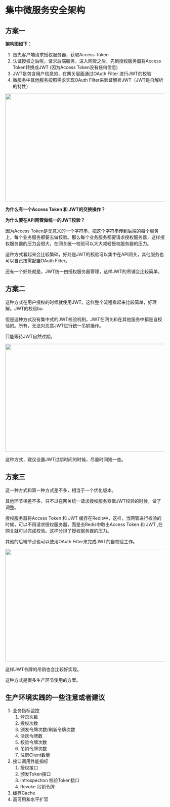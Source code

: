 # 集中微服务安全架构





## 方案一

**架构图如下：**

1. 首先客户端请求授权服务器，获取Access Token
2. 认证授权之后呢，请求后端服务，进入网管之后，先到授权服务器将Access Token转换成JWT (因为Access Token没有任何信息)
3. JWT是包含用户信息的，在网关层面通过OAuth Filter 进行JWT的校验
4. 微服务中其他服务按照需求实现OAuth Filter来验证解析JWT（JWT是自解析的特性）



<img src="https://oscimg.oschina.net/oscnet/up-07a27dec70937718b7302b2fe38ab062ff9.png" width=700 height=340 >

**为什么有一个Access Token 和 JWT的交换操作？**

**为什么要在API网管做统一的JWT校验？**

因为Access Token是无意义的一个字符串，把这个字符串传到后端的每个服务上，每个业务服务都要去做校验。那么每个业务服务都要请求授权服务器，这样授权服务器的压力会很大，在网关统一校验可以大大减轻授权服务器的压力。

这种方式看起来会比较繁碎，好处是JWT的校验可以集中在API网关，其他服务也可以自己按需配置OAuth Filter。

还有一个好处就是，JWT统一由授权服务器管理，这样JWT的吊销会比较简单。



## 方案二

这种方式在用户授权的时候就使用JWT，这样整个流程看起来比较简单，好理解。JWT的校验bu

但是这种方式没有集中式的JWT校验机制，JWT在网关和在其他服务中都是自校验的。所有，无法对恶意JWT进行统一吊销操作。

只能等待JWT自然过期。

<img src="https://oscimg.oschina.net/oscnet/up-bbd6f4406c6949567b4f88522e90877c117.png" width=700 height=340>

这种方式，建议设置JWT过期时间的时候，尽量时间短一些。

## 方案三

这一种方式和第一种方式差不多，相当于一个优化版本。

其他环节相差不多，只不过在网关统一请求授权服务器做JWT校验的时候，做了调整。

授权服务器将Access Token 和 JWT 缓存在Redis中，这样，当网管进行校验的时候，可以不用请求授权服务器，而是去Redis中取出Access Token 和 JWT ,在网关就可以完成校验。这样分担了授权服务器的压力。

其他的后端节点也可以使用OAuth Filter来完成JWT的自校验工作。

<img src="https://oscimg.oschina.net/oscnet/up-6b69372b0b8a7a58f76dd0aa7bbef3f4c31.png" width=700 height=355>



这样JWT令牌的吊销也会比较好实现。

这种方式是很多生产环节使用的方案。





## 生产环境实践的一些注意或者建议

1. 业务指标监控
   1. 登录次数
   2. 授权次数
   3. 颁发令牌次数/刷新令牌次数
   4. 活跃令牌数
   5. 校验令牌次数
   6. 吊销令牌次数
   7. 注册Client数量
2. 接口调用性能指标
   1. 授权接口
   2. 颁发Token接口
   3. Introspection 校验Token接口
   4. Revoke 吊销令牌
3. 缓存Cache
4. 高可用和水平扩容


